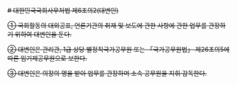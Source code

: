 ~~# 대한민국국회사무처법 제6조의2(대변인)~~

~~① 국회활동의 대외공표, 언론기관의 취재 및 보도에 관한 사항에 관한 업무를 관장하기 위하여 대변인을 둔다.~~

~~② 대변인은 관리관, 1급 상당 별정직국가공무원 또는 「국가공무원법」 제26조의5에 따른 임기제공무원으로 보한다.~~

~~③ 대변인은 의장의 명을 받아 업무를 관장하며 소속 공무원을 지휘·감독한다.~~
